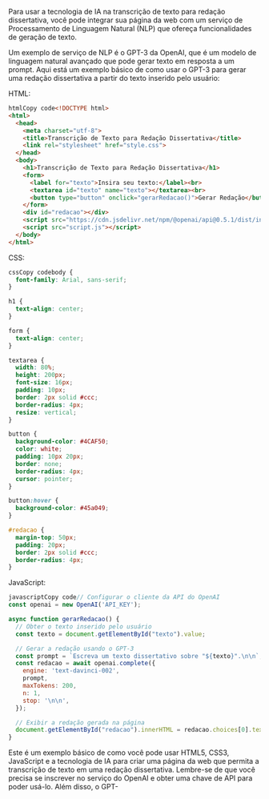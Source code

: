 Para usar a tecnologia de IA na transcrição de texto para redação dissertativa, você pode integrar sua página da web com um serviço de Processamento de Linguagem Natural (NLP) que ofereça funcionalidades de geração de texto.

Um exemplo de serviço de NLP é o GPT-3 da OpenAI, que é um modelo de linguagem natural avançado que pode gerar texto em resposta a um prompt. Aqui está um exemplo básico de como usar o GPT-3 para gerar uma redação dissertativa a partir do texto inserido pelo usuário:

HTML:

```html
htmlCopy code<!DOCTYPE html>
<html>
  <head>
    <meta charset="utf-8">
    <title>Transcrição de Texto para Redação Dissertativa</title>
    <link rel="stylesheet" href="style.css">
  </head>
  <body>
    <h1>Transcrição de Texto para Redação Dissertativa</h1>
    <form>
      <label for="texto">Insira seu texto:</label><br>
      <textarea id="texto" name="texto"></textarea><br>
      <button type="button" onclick="gerarRedacao()">Gerar Redação</button>
    </form>
    <div id="redacao"></div>
    <script src="https://cdn.jsdelivr.net/npm/@openai/api@0.5.1/dist/index.min.js"></script>
    <script src="script.js"></script>
  </body>
</html>
```

CSS:

```css
cssCopy codebody {
  font-family: Arial, sans-serif;
}

h1 {
  text-align: center;
}

form {
  text-align: center;
}

textarea {
  width: 80%;
  height: 200px;
  font-size: 16px;
  padding: 10px;
  border: 2px solid #ccc;
  border-radius: 4px;
  resize: vertical;
}

button {
  background-color: #4CAF50;
  color: white;
  padding: 10px 20px;
  border: none;
  border-radius: 4px;
  cursor: pointer;
}

button:hover {
  background-color: #45a049;
}

#redacao {
  margin-top: 50px;
  padding: 20px;
  border: 2px solid #ccc;
  border-radius: 4px;
}
```

JavaScript:

```javascript
javascriptCopy code// Configurar o cliente da API do OpenAI
const openai = new OpenAI('API_KEY');

async function gerarRedacao() {
  // Obter o texto inserido pelo usuário
  const texto = document.getElementById("texto").value;

  // Gerar a redação usando o GPT-3
  const prompt = `Escreva um texto dissertativo sobre "${texto}".\n\n`;
  const redacao = await openai.complete({
    engine: 'text-davinci-002',
    prompt,
    maxTokens: 200,
    n: 1,
    stop: '\n\n',
  });

  // Exibir a redação gerada na página
  document.getElementById("redacao").innerHTML = redacao.choices[0].text;
}
```

Este é um exemplo básico de como você pode usar HTML5, CSS3, JavaScript e a tecnologia de IA para criar uma página da web que permita a transcrição de texto em uma redação dissertativa. Lembre-se de que você precisa se inscrever no serviço do OpenAI e obter uma chave de API para poder usá-lo. Além disso, o GPT-



[^conf API]: https://youtu.be/P6alV1-hydc

